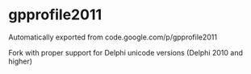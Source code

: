 # gpprofile2011
Automatically exported from code.google.com/p/gpprofile2011


Fork with proper support for Delphi unicode versions (Delphi 2010 and higher)
